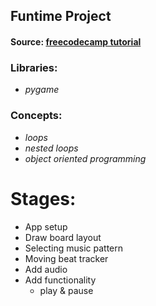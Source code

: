 ## Funtime Project
#### Source: [freecodecamp tutorial](https://www.freecodecamp.org/news/create-a-drum-machine-with-python-and-pygame/)

### Libraries:
* _pygame_

### Concepts:
* _loops_
* _nested loops_
* _object oriented programming_

# Stages:
* App setup 
* Draw board layout 
* Selecting music pattern 
* Moving beat tracker
* Add audio
* Add functionality 
    - play & pause
    

